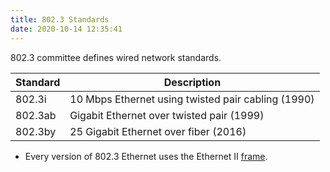 ```yaml
---
title: 802.3 Standards
date: 2020-10-14 12:35:41
---
```


802.3 committee defines wired network standards.

| **Standard** | **Description**                                    |
|--------------|----------------------------------------------------|
| 802.3i       | 10 Mbps Ethernet using twisted pair cabling (1990) |
| 802.3ab      | Gigabit Ethernet over twisted pair (1999)          |
| 802.3by      | 25 Gigabit Ethernet over fiber (2016)              |

* Every version of 802.3 Ethernet uses the Ethernet II [frame](2020-10-09--14-43-56Z--frame.md).
